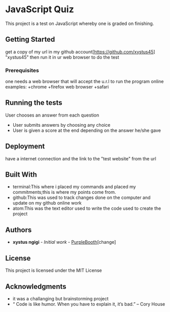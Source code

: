 # JavaScript Quiz

This project is a test on JavaScript whereby one is graded on finishing.

## Getting Started
get a copy of my url in my github account[https://github.com/xystus45] "xystus45" then run it in ur web browser to do the test

### Prerequisites
one needs a web browser that will accept the u.r.l to run the program online
 examples:
   +chrome
   +firefox web browser
   +safari



## Running the tests
User chooses an answer from each question
* User submits answers by choosing any choice
* User is given a score at the end depending on the answer he/she gave


## Deployment

have a internet connection and the link to the "test website" from the url

## Built With

* terminal:This where i placed my commands and placed my commitments;this is where my points come from.
* github:This was used to track changes done on the computer and update on my github online work
* atom:This was the text editor used to write the code used to create the project


## Authors

* **xystus ngigi** - *Initial work* - [PurpleBooth](https://github.com/PurpleBooth)[change]


## License

This project is licensed under the MIT License

## Acknowledgments

* it was a challanging but brainstorming project
* “ Code is like humor. When you have to explain it, it’s bad.” – Cory House
